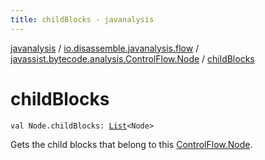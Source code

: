 ```yaml
---
title: childBlocks - javanalysis
---
```


[javanalysis](../../index.html) / [io.disassemble.javanalysis.flow](../index.html) / [javassist.bytecode.analysis.ControlFlow.Node](index.html) / [childBlocks](./child-blocks.html)

# childBlocks

`val Node.childBlocks: `[`List`](https://kotlinlang.org/api/latest/jvm/stdlib/kotlin.collections/-list/index.html)`<Node>`

Gets the child blocks that belong to this [ControlFlow.Node](#).

